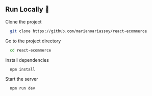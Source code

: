
## Run Locally 🚀

Clone the project

```bash
  git clone https://github.com/marianoariassoy/react-ecommerce
```

Go to the project directory

```bash
  cd react-ecommerce
```

Install dependencies

```bash
  npm install
```

Start the server

```bash
  npm run dev
```
